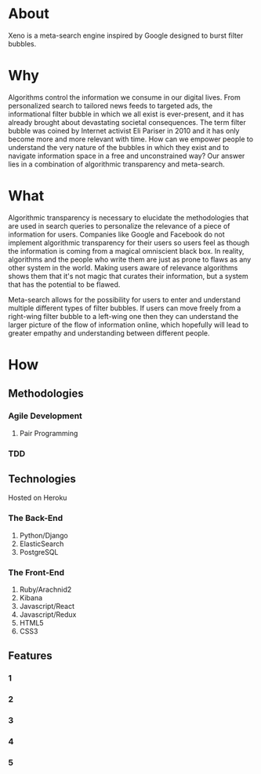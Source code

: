 # About

Xeno is a meta-search engine inspired by Google designed to burst filter bubbles.

# Why
  
Algorithms control the information we consume in our digital lives.  From personalized search to tailored news feeds to targeted ads, the informational filter bubble in which we all exist is ever-present, and it has already brought about devastating societal consequences.  The term filter bubble was coined by Internet activist Eli Pariser in 2010 and it has only become more and more relevant with time.  How can we empower people to understand the very nature of the bubbles in which they exist and to navigate information space in a free and unconstrained way?  Our answer lies in a combination of algorithmic transparency and meta-search.  

# What
  
Algorithmic transparency is necessary to elucidate the methodologies that are used in search queries to personalize the relevance of a piece of information for users.  Companies like Google and Facebook do not implement algorithmic transparency for their users so users feel as though the information is coming from a magical omniscient black box.  In reality, algorithms and the people who write them are just as prone to flaws as any other system in the world.  Making users aware of relevance algorithms shows them that it's not magic that curates their information, but a system that has the potential to be flawed.
  
Meta-search allows for the possibility for users to enter and understand multiple different types of filter bubbles.  If users can move freely from a right-wing filter bubble to a left-wing one then they can understand the larger picture of the flow of information online, which hopefully will lead to greater empathy and understanding between different people.

# How

## Methodologies

### Agile Development

  1. Pair Programming

### TDD

## Technologies
  
Hosted on Heroku

### The Back-End

  1. Python/Django
  2. ElasticSearch
  3. PostgreSQL

### The Front-End

  1. Ruby/Arachnid2
  2. Kibana
  4. Javascript/React
  5. Javascript/Redux
  6. HTML5
  7. CSS3



## Features 

### 1


### 2


### 3


### 4


### 5

